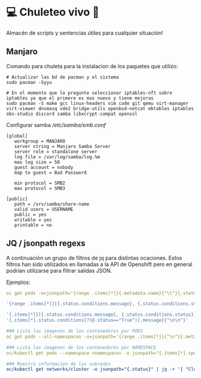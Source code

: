 # 💻 Chuleteo vivo 📜

Almacén de scripts y sentencias útiles para cualquier situación!

## Manjaro
Comando para chuleta para la instalacion de los paquetes que utilizo:
```
# Actualizar las bd de pacman y el sistema
sudo pacman -Syyu

# En el momento que lo pregunte seleccionar iptables-nft sobre iptables ya que el primero es mas nuevo y tiene mejoras
sudo pacman -S make gcc linux-headers vim code git qemu virt-manager virt-viewer dnsmasq vde2 bridge-utils openbsd-netcat ebtables iptables obs-studio discord samba libxcrypt-compat openssl
```

Configurar samba */etc/samba/smb.conf*
```
[global]
   workgroup = MANJARO
   server string = Manjaro Samba Server
   server role = standalone server
   log file = /var/log/samba/log.%m
   max log size = 50
   guest account = nobody
   map to guest = Bad Password
   
   min protocol = SMB2
   max protocol = SMB3

[public]
   path = /srv/samba/share-name
   valid users = USERNAME
   public = yes
   writable = yes
   printable = no
```
## JQ / jsonpath regexs

A continuación un grupo de filtros de jq para distintas ocaciones. Estos filtros han sido utilizados en llamadas a la API de Openshift pero en general podrian utilizarse para filtrar salidas JSON.

Ejemplos:
```yaml
oc get pods -o=jsonpath='{range .items[*]}{.metadata.name}{"\t"}{.status.startTime}{"\n"}{end}'

'{range .items[*]}[{.status.conditions.message}, {.status.conditions.status}] {"\n"}{end}'

'{.items[*]}[{.status.conditions.message}, {.status.conditions.status}] {"\n"}'
'{.items[*].status.conditions[?(@.status=="True")].message}{"\n\n"}'

### Lista las imagenes de los contenedores por PODS
oc get pods --all-namespaces -o=jsonpath='{range .items[*]}{"\n"}{.metadata.name}{":\t"}{range .spec.containers[*]}{.image}{", "}{end}{end}' | sort

### Lista las imagenes de los contenedores por NAMESPACE
oc/kubectl get pods --namespace <namespace> -o jsonpath="{.items[*].spec.containers[*].image}"

### Muestra informacion de las subredes 
oc/kubectl get networks/cluster -o jsonpath="{.status}" | jq -r '{ "Cluster Network": .clusterNetwork[].cidr, "Service Network": .serviceNetwork[] }'

```
